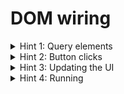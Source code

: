 # DOM wiring

<details><summary>Hint 1: Query elements</summary>

`document.getElementById('user-input')`, `document.querySelectorAll('[data-step]')`
</details>

<details><summary>Hint 2: Button clicks</summary>

For each step button, read its `data-step`, map that to a transform, and call `pipeline.add(...)`.
</details>

<details><summary>Hint 3: Updating the UI</summary>

When a step is added, append an `<li>` with the step name to `#step-list`.
</details>

<details><summary>Hint 4: Running</summary>

On Run click: read the input’s value, call `pipeline.run(value)`, and show the result in `#output`.
</details>
